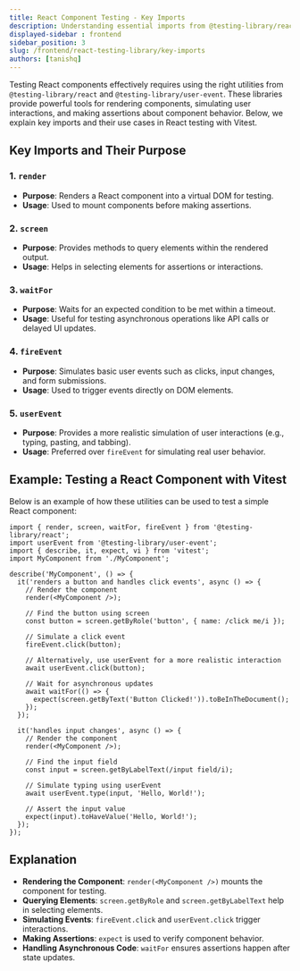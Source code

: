 ```yaml
---
title: React Component Testing - Key Imports
description: Understanding essential imports from @testing-library/react and @testing-library/user-event for testing React components with Vitest.
displayed-sidebar : frontend
sidebar_position: 3
slug: /frontend/react-testing-library/key-imports
authors: [tanishq]
---
```



Testing React components effectively requires using the right utilities from `@testing-library/react` and `@testing-library/user-event`. These libraries provide powerful tools for rendering components, simulating user interactions, and making assertions about component behavior. Below, we explain key imports and their use cases in React testing with Vitest.

## Key Imports and Their Purpose

### 1. `render`
- **Purpose**: Renders a React component into a virtual DOM for testing.
- **Usage**: Used to mount components before making assertions.

### 2. `screen`
- **Purpose**: Provides methods to query elements within the rendered output.
- **Usage**: Helps in selecting elements for assertions or interactions.

### 3. `waitFor`
- **Purpose**: Waits for an expected condition to be met within a timeout.
- **Usage**: Useful for testing asynchronous operations like API calls or delayed UI updates.

### 4. `fireEvent`
- **Purpose**: Simulates basic user events such as clicks, input changes, and form submissions.
- **Usage**: Used to trigger events directly on DOM elements.

### 5. `userEvent`
- **Purpose**: Provides a more realistic simulation of user interactions (e.g., typing, pasting, and tabbing).
- **Usage**: Preferred over `fireEvent` for simulating real user behavior.

## Example: Testing a React Component with Vitest

Below is an example of how these utilities can be used to test a simple React component:

```tsx
import { render, screen, waitFor, fireEvent } from '@testing-library/react';
import userEvent from '@testing-library/user-event';
import { describe, it, expect, vi } from 'vitest';
import MyComponent from './MyComponent';

describe('MyComponent', () => {
  it('renders a button and handles click events', async () => {
    // Render the component
    render(<MyComponent />);

    // Find the button using screen
    const button = screen.getByRole('button', { name: /click me/i });

    // Simulate a click event
    fireEvent.click(button);

    // Alternatively, use userEvent for a more realistic interaction
    await userEvent.click(button);

    // Wait for asynchronous updates
    await waitFor(() => {
      expect(screen.getByText('Button Clicked!')).toBeInTheDocument();
    });
  });

  it('handles input changes', async () => {
    // Render the component
    render(<MyComponent />);

    // Find the input field
    const input = screen.getByLabelText(/input field/i);

    // Simulate typing using userEvent
    await userEvent.type(input, 'Hello, World!');

    // Assert the input value
    expect(input).toHaveValue('Hello, World!');
  });
});
```

## Explanation

- **Rendering the Component**: `render(<MyComponent />)` mounts the component for testing.
- **Querying Elements**: `screen.getByRole` and `screen.getByLabelText` help in selecting elements.
- **Simulating Events**: `fireEvent.click` and `userEvent.click` trigger interactions.
- **Making Assertions**: `expect` is used to verify component behavior.
- **Handling Asynchronous Code**: `waitFor` ensures assertions happen after state updates.


